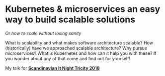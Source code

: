 # Kubernetes & microservices an easy way to build scalable solutions
_Or how to scale without losing sanity_

What is scalability and what makes software architecture scalable? How (historically) have we approached scalable architecture? Why pursue microservices? What is Kubernetes and how can it help you with these? If you wonder about any of that come and find out for yourself!



My talk for [**Scandinavian It Night Tricity 2018**](https://scandinavian-it-night.confetti.events)
